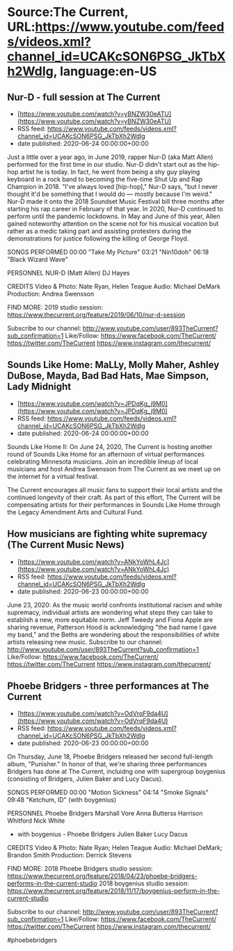 # Source:The Current, URL:https://www.youtube.com/feeds/videos.xml?channel_id=UCAKcSON6PSG_JkTbXh2WdIg, language:en-US

## Nur-D - full session at The Current
 - [https://www.youtube.com/watch?v=yBNZW30eATU](https://www.youtube.com/watch?v=yBNZW30eATU)
 - RSS feed: https://www.youtube.com/feeds/videos.xml?channel_id=UCAKcSON6PSG_JkTbXh2WdIg
 - date published: 2020-06-24 00:00:00+00:00

Just a little over a year ago, in June 2019, rapper Nur-D (aka Matt Allen) performed for the first time in our studio. Nur-D didn't start out as the hip-hop artist he is today. In fact, he went from being a shy guy playing keyboard in a rock band to becoming the five-time Shut Up and Rap Champion in 2018. "I've always loved [hip-hop]," Nur-D says, "but I never thought it'd be something that I would do — mostly because I'm weird." Nur-D made it onto the 2018 Soundset Music Festival bill three months after starting his rap career in February of that year. In 2020, Nur-D continued to perform until the pandemic lockdowns. In May and June of this year, Allen gained noteworthy attention on the scene not for his musical vocation but rather as a medic taking part and assisting protesters during the demonstrations for justice following the killing of George Floyd.

SONGS PERFORMED
00:00 "Take My Picture"
03:21 "Nin10doh"
06:18 "Black Wizard Wave"

PERSONNEL
NUR-D (Matt Allen)
DJ Hayes

CREDITS
Video & Photo: Nate Ryan, Helen Teague
Audio: Michael DeMark
Production: Andrea Swensson

FIND MORE:
2019 studio session: https://www.thecurrent.org/feature/2019/06/10/nur-d-session

Subscribe to our channel:
http://www.youtube.com/user/893TheCurrent?sub_confirmation=1
Like/Follow:
https://www.facebook.com/TheCurrent/
https://twitter.com/TheCurrent
https://www.instagram.com/thecurrent/

## Sounds Like Home: MaLLy, Molly Maher, Ashley DuBose, Mayda, Bad Bad Hats, Mae Simpson, Lady Midnight
 - [https://www.youtube.com/watch?v=JPDqKg_j9M0](https://www.youtube.com/watch?v=JPDqKg_j9M0)
 - RSS feed: https://www.youtube.com/feeds/videos.xml?channel_id=UCAKcSON6PSG_JkTbXh2WdIg
 - date published: 2020-06-24 00:00:00+00:00

Sounds Like Home II: On June 24, 2020, The Current is hosting another round of Sounds Like Home for an afternoon of virtual performances celebrating Minnesota musicians. Join an incredible lineup of local musicians and host Andrea Swensson from The Current as we meet up on the internet for a virtual festival.

The Current encourages all music fans to support their local artists and the continued longevity of their craft. As part of this effort, The Current will be compensating artists for their performances in Sounds Like Home through the Legacy Amendment Arts and Cultural Fund.

## How musicians are fighting white supremacy (The Current Music News)
 - [https://www.youtube.com/watch?v=ANkYoWhL4Jc](https://www.youtube.com/watch?v=ANkYoWhL4Jc)
 - RSS feed: https://www.youtube.com/feeds/videos.xml?channel_id=UCAKcSON6PSG_JkTbXh2WdIg
 - date published: 2020-06-23 00:00:00+00:00

June 23, 2020: As the music world confronts institutional racism and white supremacy, individual artists are wondering what steps they can take to establish a new, more equitable norm. Jeff Tweedy and Fiona Apple are sharing revenue, Patterson Hood is acknowledging "the bad name I gave my band," and the Beths are wondering about the responsibilities of white artists releasing new music.
Subscribe to our channel:
http://www.youtube.com/user/893TheCurrent?sub_confirmation=1
Like/Follow:
https://www.facebook.com/TheCurrent/
https://twitter.com/TheCurrent
https://www.instagram.com/thecurrent/

## Phoebe Bridgers - three performances at The Current
 - [https://www.youtube.com/watch?v=OdVrqF9da4U](https://www.youtube.com/watch?v=OdVrqF9da4U)
 - RSS feed: https://www.youtube.com/feeds/videos.xml?channel_id=UCAKcSON6PSG_JkTbXh2WdIg
 - date published: 2020-06-23 00:00:00+00:00

On Thursday, June 18, Phoebe Bridgers released her second full-length album, "Punisher." In honor of that, we're sharing three performances Bridgers has done at The Current, incluidng one with supergroup boygenius (consisting of Bridgers, Julien Baker and Lucy Dacus).

SONGS PERFORMED
00:00 "Motion Sickness"
04:14 "Smoke Signals"
09:48 "Ketchum, ID" (with boygenius)

PERSONNEL
Phoebe Bridgers
Marshall Vore
Anna Butterss
Harrison Whitford
Nick White
- with boygenius - 
Phoebe Bridgers
Julien Baker
Lucy Dacus

CREDITS
Video & Photo: Nate Ryan; Helen Teague
Audio: Michael DeMark; Brandon Smith
Production: Derrick Stevens

FIND MORE:
2018 Phoebe Bridgers studio session: https://www.thecurrent.org/feature/2018/04/23/phoebe-bridgers-performs-in-the-current-studio
2018 boygenius studio session: https://www.thecurrent.org/feature/2018/11/17/boygenius-perform-in-the-current-studio

Subscribe to our channel:
http://www.youtube.com/user/893TheCurrent?sub_confirmation=1
Like/Follow:
https://www.facebook.com/TheCurrent/
https://twitter.com/TheCurrent
https://www.instagram.com/thecurrent/

#phoebebridgers

